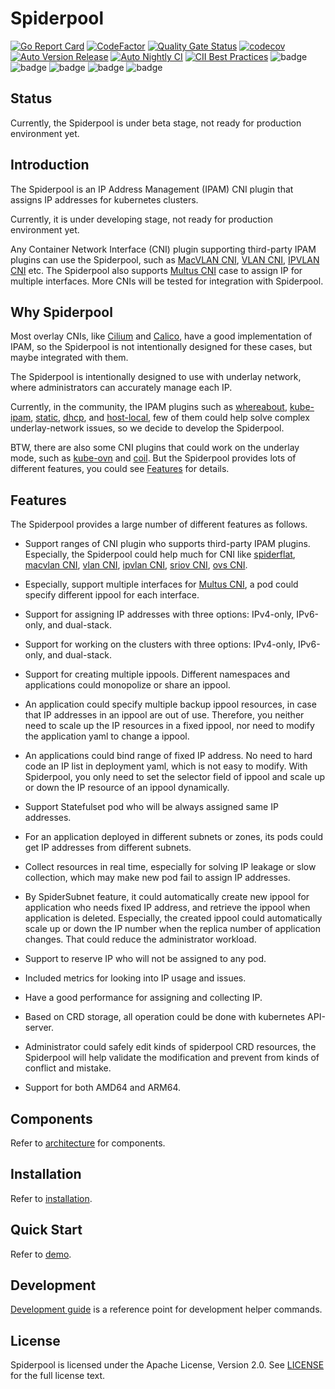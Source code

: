 # Spiderpool

[![Go Report Card](https://goreportcard.com/badge/github.com/spidernet-io/spiderpool)](https://goreportcard.com/report/github.com/spidernet-io/spiderpool)
[![CodeFactor](https://www.codefactor.io/repository/github/spidernet-io/spiderpool/badge)](https://www.codefactor.io/repository/github/spidernet-io/spiderpool)
[![Quality Gate Status](https://sonarcloud.io/api/project_badges/measure?project=spidernet-io_spiderpool&metric=alert_status)](https://sonarcloud.io/summary/new_code?id=spidernet-io_spiderpool)
[![codecov](https://codecov.io/gh/spidernet-io/spiderpool/branch/main/graph/badge.svg?token=YKXY2E4Q8G)](https://codecov.io/gh/spidernet-io/spiderpool)
[![Auto Version Release](https://github.com/spidernet-io/spiderpool/actions/workflows/auto-version-release.yaml/badge.svg)](https://github.com/spidernet-io/spiderpool/actions/workflows/auto-version-release.yaml)
[![Auto Nightly CI](https://github.com/spidernet-io/spiderpool/actions/workflows/auto-nightly-ci.yaml/badge.svg)](https://github.com/spidernet-io/spiderpool/actions/workflows/auto-nightly-ci.yaml)
[![CII Best Practices](https://bestpractices.coreinfrastructure.org/projects/6009/badge)](https://bestpractices.coreinfrastructure.org/projects/6009)
![badge](https://img.shields.io/endpoint?url=https://gist.githubusercontent.com/weizhoublue/7e54bfe38fec206e7710c74ad55a5139/raw/spiderpoolcodeline.json)
![badge](https://img.shields.io/endpoint?url=https://gist.githubusercontent.com/weizhoublue/93b7ba26a4600fabe100ff640f9b3bd3/raw/spiderpoolcomment.json)
![badge](https://img.shields.io/endpoint?url=https://gist.githubusercontent.com/weizhoublue/e1d3c092d1b9f61f1c8e36f09d2809cb/raw/spiderpoole2e.json)
![badge](https://img.shields.io/endpoint?url=https://gist.githubusercontent.com/weizhoublue/cd9ef69f5ba8724cb4ff896dca953ef4/raw/spiderpooltodo.json)
![badge](https://img.shields.io/endpoint?url=https://gist.githubusercontent.com/weizhoublue/38d00a872e830eedb46870c886549561/raw/spiderpoolperformance.json)

## Status

Currently, the Spiderpool is under beta stage, not ready for production environment yet.

## Introduction

The Spiderpool is an IP Address Management (IPAM) CNI plugin that assigns IP addresses for kubernetes clusters.

Currently, it is under developing stage, not ready for production environment yet.

Any Container Network Interface (CNI) plugin supporting third-party IPAM plugins can use the Spiderpool,
such as [MacVLAN CNI](https://github.com/containernetworking/plugins/tree/main/plugins/main/macvlan),
[VLAN CNI](https://github.com/containernetworking/plugins/tree/main/plugins/main/vlan), [IPVLAN CNI](https://github.com/containernetworking/plugins/tree/main/plugins/main/ipvlan) etc.
The Spiderpool also supports
[Multus CNI](https://github.com/k8snetworkplumbingwg/multus-cni)
case to assign IP for multiple interfaces.
More CNIs will be tested for integration with Spiderpool.

## Why Spiderpool

Most overlay CNIs, like
[Cilium](https://github.com/cilium/cilium)
and [Calico](https://github.com/projectcalico/calico),
have a good implementation of IPAM, so the Spiderpool is not intentionally designed for these cases, but maybe integrated with them.

The Spiderpool is intentionally designed to use with underlay network, where administrators can accurately manage each IP.

Currently, in the community, the IPAM plugins such as [whereabout](https://github.com/k8snetworkplumbingwg/whereabouts), [kube-ipam](https://github.com/cloudnativer/kube-ipam),
[static](https://github.com/containernetworking/plugins/tree/main/plugins/ipam/static),
[dhcp](https://github.com/containernetworking/plugins/tree/main/plugins/ipam/dhcp), and [host-local](https://github.com/containernetworking/plugins/tree/main/plugins/ipam/host-local),
few of them could help solve complex underlay-network issues, so we decide to develop the Spiderpool.

BTW, there are also some CNI plugins that could work on the underlay mode, such as [kube-ovn](https://github.com/kubeovn/kube-ovn) and [coil](https://github.com/cybozu-go/coil).
But the Spiderpool provides lots of different features, you could see [Features](#features) for details.

## Features

The Spiderpool provides a large number of different features as follows.

* Support ranges of CNI plugin who supports third-party IPAM plugins. Especially, the Spiderpool could help much for CNI like [spiderflat](https://github.com/spidernet-io/spiderflat),
  [macvlan CNI](https://github.com/containernetworking/plugins/tree/main/plugins/main/macvlan),
  [vlan CNI](https://github.com/containernetworking/plugins/tree/main/plugins/main/vlan),
  [ipvlan CNI](https://github.com/containernetworking/plugins/tree/main/plugins/main/ipvlan),
  [sriov CNI](https://github.com/k8snetworkplumbingwg/sriov-cni),
  [ovs CNI](https://github.com/k8snetworkplumbingwg/ovs-cni).
  
* Especially, support multiple interfaces for [Multus CNI](https://github.com/k8snetworkplumbingwg/multus-cni), a pod could specify different ippool for each interface.

* Support for assigning IP addresses with three options: IPv4-only, IPv6-only, and dual-stack.

* Support for working on the clusters with three options: IPv4-only, IPv6-only, and dual-stack.

* Support for creating multiple ippools.
  Different namespaces and applications could monopolize or share an ippool.

* An application could specify multiple backup ippool resources, in case that IP addresses in an ippool are out of use. Therefore, you neither need to scale up the IP resources in a fixed ippool, nor need to modify the application yaml to change a ippool.

* An applications could bind range of fixed IP address. No need to hard code an IP list in deployment yaml, which is not easy to modify. With Spiderpool, you only need to set the selector field of ippool and scale up or down the IP resource of an ippool dynamically.

* Support Statefulset pod who will be always assigned same IP addresses.

* For an application deployed in different subnets or zones, its pods could get IP addresses from
  different subnets.

* Collect resources in real time, especially for solving IP leakage or slow collection, which may make new pod fail to assign IP addresses.

* By SpiderSubnet feature, it could automatically create new ippool for application who needs fixed IP address, and retrieve the ippool when application is deleted. Especially, the created ippool could automatically scale up or down the IP number when the replica number of application changes. That could reduce the administrator workload.

* Support to reserve IP who will not be assigned to any pod.

* Included metrics for looking into IP usage and issues.

* Have a good performance for assigning and collecting IP.

* Based on CRD storage, all operation could be done with kubernetes API-server.

* Administrator could safely edit kinds of spiderpool CRD resources, the Spiderpool will help validate the modification and prevent from kinds of conflict and mistake.

* Support for both AMD64 and ARM64.

## Components

Refer to [architecture](docs/concepts/arch.md) for components.

## Installation

Refer to [installation](./docs/usage/install.md).

## Quick Start

Refer to [demo](./docs/usage/basic.md).

## Development

[Development guide](docs/develop/pullrequest.md) is a reference point for development helper commands.

## License

Spiderpool is licensed under the Apache License, Version 2.0. See [LICENSE](./LICENSE) for the full license text.
